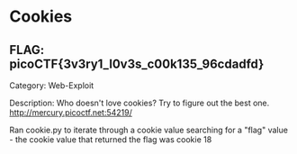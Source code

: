 # Cookies

## FLAG: picoCTF{3v3ry1_l0v3s_c00k135_96cdadfd}

Category: Web-Exploit

Description: Who doesn't love cookies? Try to figure out the best one. <http://mercury.picoctf.net:54219/>

Ran cookie.py to iterate through a cookie value searching for a "flag" value - the cookie value that returned the flag was cookie 18
